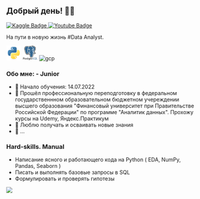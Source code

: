 ## Добрый день! 🙌🏻

<div id="badges">
  <a href="https://www.kaggle.com/mori22">
    <img src="https://img.shields.io/badge/Kaggle-blue?style=for-the-badge&logo=&logoColor=white" alt="Kaggle Badge"/>
  </a>
  <a href="https://hh.ru/resume/79006687ff09d8f58c0039ed1f516c74314f49">
    <img src="https://img.shields.io/badge/HeadHunter-red?style=for-the-badge&logo=&logoColor=white" alt="Youtube Badge"/>
  </a>
</div>

На пути в новую жизнь #Data Analyst. 

<img src="https://raw.githubusercontent.com/devicons/devicon/master/icons/python/python-original.svg" alt="питон" width="40" height="40" style="max-width: 100%;">   <img src="https://raw.githubusercontent.com/devicons/devicon/master/icons/postgresql/postgresql-original-wordmark.svg" alt="postgresql" width="40" height="40" style="max-width: 100%;"> <img src="https://www.vectorlogo.zone/logos/google_cloud/google_cloud-icon.svg" alt="gcp" width="40" height="40" style="max-width: 100%;">


### Обо мне: - Junior
* 🌄 Начало обучения: 14.07.2022
* 🌅 Прошёл профессиональную переподготовку в федеральном государственнном образовательном бюджетном учереждении высшего образования 
"Финансовый университет при Правительстве Российской Федерации" по программе "Аналитик данных". Прохожу курсы на Udemy, Яндекс.Практикум
* 🌆 Люблю получать и осваивать новые знания
* 🌇 ...

### Hard-skills. Manual
- Написание ясного и работающего кода на Python ( EDA, NumPy, Pandas, Seaborn )
- Писать и выполнять базовые запросы в SQL
- Формулировать и проверять гипотезы


![](https://komarev.com/ghpvc/?username=o2me)
